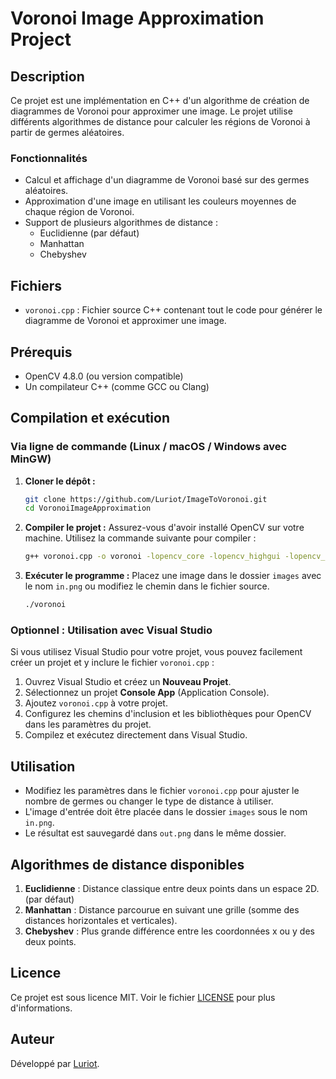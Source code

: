 
# Voronoi Image Approximation Project

## Description

Ce projet est une implémentation en C++ d'un algorithme de création de diagrammes de Voronoi pour approximer une image. Le projet utilise différents algorithmes de distance pour calculer les régions de Voronoi à partir de germes aléatoires.

### Fonctionnalités

- Calcul et affichage d'un diagramme de Voronoi basé sur des germes aléatoires.
- Approximation d'une image en utilisant les couleurs moyennes de chaque région de Voronoi.
- Support de plusieurs algorithmes de distance : 
  - Euclidienne (par défaut)
  - Manhattan
  - Chebyshev

## Fichiers

- `voronoi.cpp` : Fichier source C++ contenant tout le code pour générer le diagramme de Voronoi et approximer une image.

## Prérequis

- OpenCV 4.8.0 (ou version compatible)
- Un compilateur C++ (comme GCC ou Clang)

## Compilation et exécution

### Via ligne de commande (Linux / macOS / Windows avec MinGW)

1. **Cloner le dépôt :**
   ```bash
   git clone https://github.com/Luriot/ImageToVoronoi.git
   cd VoronoiImageApproximation
   ```

2. **Compiler le projet :**
   Assurez-vous d'avoir installé OpenCV sur votre machine. Utilisez la commande suivante pour compiler :
   ```bash
   g++ voronoi.cpp -o voronoi -lopencv_core -lopencv_highgui -lopencv_imgproc
   ```

3. **Exécuter le programme :**
   Placez une image dans le dossier `images` avec le nom `in.png` ou modifiez le chemin dans le fichier source.
   ```bash
   ./voronoi
   ```

### Optionnel : Utilisation avec Visual Studio

Si vous utilisez Visual Studio pour votre projet, vous pouvez facilement créer un projet et y inclure le fichier `voronoi.cpp` :

1. Ouvrez Visual Studio et créez un **Nouveau Projet**.
2. Sélectionnez un projet **Console App** (Application Console).
3. Ajoutez `voronoi.cpp` à votre projet.
4. Configurez les chemins d'inclusion et les bibliothèques pour OpenCV dans les paramètres du projet.
5. Compilez et exécutez directement dans Visual Studio.

## Utilisation

- Modifiez les paramètres dans le fichier `voronoi.cpp` pour ajuster le nombre de germes ou changer le type de distance à utiliser.
- L'image d'entrée doit être placée dans le dossier `images` sous le nom `in.png`.
- Le résultat est sauvegardé dans `out.png` dans le même dossier.

## Algorithmes de distance disponibles

1. **Euclidienne** : Distance classique entre deux points dans un espace 2D. (par défaut)
2. **Manhattan** : Distance parcourue en suivant une grille (somme des distances horizontales et verticales).
3. **Chebyshev** : Plus grande différence entre les coordonnées x ou y des deux points.

## Licence

Ce projet est sous licence MIT. Voir le fichier [LICENSE](LICENSE) pour plus d'informations.

## Auteur

Développé par [Luriot](https://github.com/Luriot).
